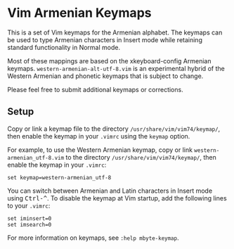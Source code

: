 # Vim Armenian Keymaps

This is a set of Vim keymaps for the Armenian alphabet. The keymaps can be used
to type Armenian characters in Insert mode while retaining standard
functionality in Normal mode.

Most of these mappings are based on the xkeyboard-config Armenian keymaps.
`western-armenian-alt-utf-8.vim` is an experimental hybrid of the Western
Armenian and phonetic keymaps that is subject to change.

Please feel free to submit additional keymaps or corrections.

## Setup

Copy or link a keymap file to the directory `/usr/share/vim/vim74/keymap/`,
then enable the keymap in your `.vimrc` using the `keymap` option.

For example, to use the Western Armenian keymap, copy or link
`western-armenian_utf-8.vim` to the directory `/usr/share/vim/vim74/keymap/`,
then enable the keymap in your `.vimrc`:

```vim
set keymap=western-armenian_utf-8
```

You can switch between Armenian and Latin characters in Insert mode using
<kbd>Ctrl-^</kbd>. To disable the keymap at Vim startup, add the following
lines to your `.vimrc`:

```vim
set iminsert=0
set imsearch=0
```

For more information on keymaps, see `:help mbyte-keymap`.
